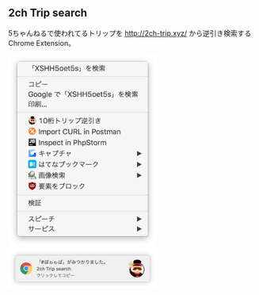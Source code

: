 ## 2ch Trip search

5ちゃんねるで使われてるトリップを http://2ch-trip.xyz/ から逆引き検索するChrome Extension。

<img src="doc/ss-01.png" width=300>

<img src="doc/ss-02.png" width=300>
